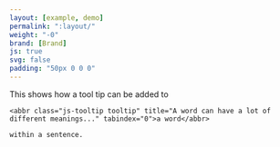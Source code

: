 ```yaml
---
layout: [example, demo]
permalink: ":layout/"
weight: "-0"
brand: [Brand]
js: true
svg: false
padding: "50px 0 0 0"
---
```


<p>
	This shows how a tool tip can be added to

	<abbr class="js-tooltip tooltip" title="A word can have a lot of different meanings..." tabindex="0">a word</abbr>

	within a sentence.
</p>